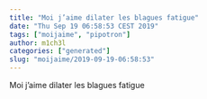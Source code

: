 ```yaml
---
title: "Moi j’aime dilater les blagues fatigue"
date: "Thu Sep 19 06:58:53 CEST 2019"
tags: ["moijaime", "pipotron"]
author: m1ch3l
categories: ["generated"]
slug: "moijaime/2019-09-19-06:58:53"
---
```


Moi j’aime dilater les blagues fatigue
